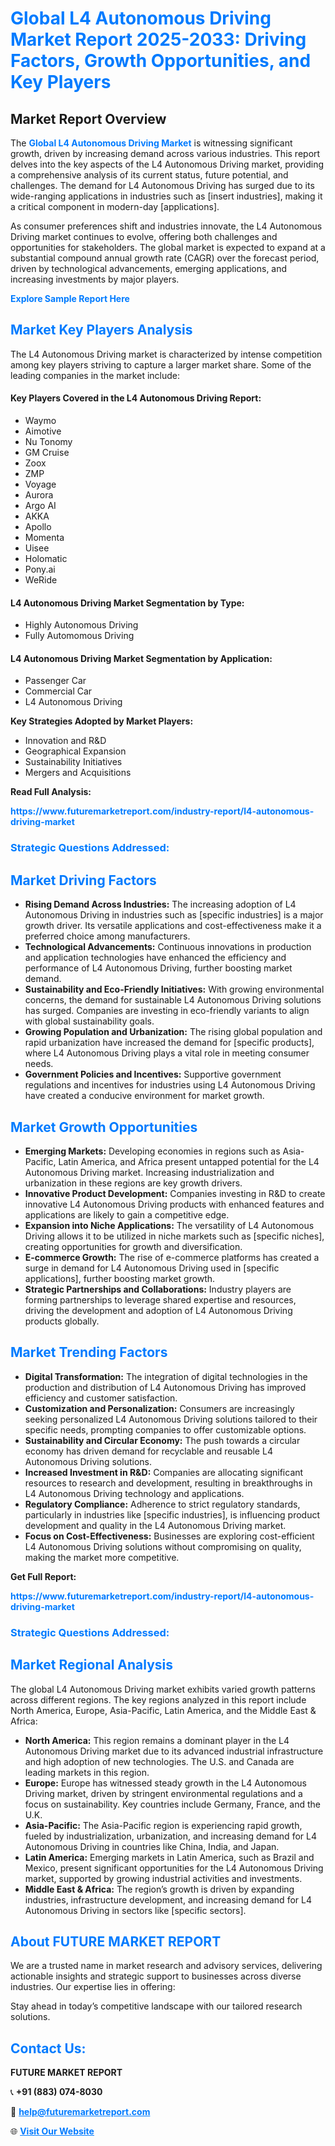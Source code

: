 <h1 style="color: #007BFF;">Global L4 Autonomous Driving Market Report 2025-2033: Driving Factors, Growth Opportunities, and Key Players</h1>

<section id="overview">
<h2>Market Report Overview</h2>
<p>The <a href="https://www.futuremarketreport.com/industry-report/l4-autonomous-driving-market" style="color: #007BFF; text-decoration: none;"><strong>Global L4 Autonomous Driving Market</strong></a> is witnessing significant growth, driven by increasing demand across various industries. This report delves into the key aspects of the L4 Autonomous Driving market, providing a comprehensive analysis of its current status, future potential, and challenges. The demand for L4 Autonomous Driving has surged due to its wide-ranging applications in industries such as [insert industries], making it a critical component in modern-day [applications].</p>
<p>As consumer preferences shift and industries innovate, the L4 Autonomous Driving market continues to evolve, offering both challenges and opportunities for stakeholders. The global market is expected to expand at a substantial compound annual growth rate (CAGR) over the forecast period, driven by technological advancements, emerging applications, and increasing investments by major players.</p>
</section>

<section id="overview">
<p><a href="https://www.futuremarketreport.com/request-sample/reportId=126350" style="color: #007BFF; text-decoration: none;"><strong>Explore Sample Report Here</strong></a></p>
</section>

<section id="key-players">
<h2 style="color: #007BFF;">Market Key Players Analysis</h2>
<p>The L4 Autonomous Driving market is characterized by intense competition among key players striving to capture a larger market share. Some of the leading companies in the market include:</p>
<h4>Key Players Covered in the L4 Autonomous Driving Report:</h4>
<ul><li>Waymo</li><li>Aimotive</li><li>Nu Tonomy</li><li>GM Cruise</li><li>Zoox</li><li>ZMP</li><li>Voyage</li><li>Aurora</li><li>Argo AI</li><li>AKKA</li><li>Apollo</li><li>Momenta</li><li>Uisee</li><li>Holomatic</li><li>Pony.ai</li><li>WeRide</li></ul>
<h4>L4 Autonomous Driving Market Segmentation by Type:</h4>
<ul><li>Highly Autonomous Driving</li><li>Fully Automomous Driving</li></ul>

<h4>L4 Autonomous Driving Market Segmentation by Application:</h4>
<ul><li>Passenger Car</li><li>Commercial Car</li><li>L4 Autonomous Driving</li></ul>
<p><strong>Key Strategies Adopted by Market Players:</strong></p>
<ul>
<li>Innovation and R&D</li>
<li>Geographical Expansion</li>
<li>Sustainability Initiatives</li>
<li>Mergers and Acquisitions</li>
</ul>
</section>

<section>
<p><strong>Read Full Analysis: </strong></p><a href="https://www.futuremarketreport.com/industry-report/l4-autonomous-driving-market" style="color: #007BFF; text-decoration: none;"><strong>https://www.futuremarketreport.com/industry-report/l4-autonomous-driving-market</strong></a>
<h3 style="color: #007BFF;">Strategic Questions Addressed:</h3>
</section>

<section id="driving-factors">
<h2 style="color: #007BFF;">Market Driving Factors</h2>
<ul>
<li><strong>Rising Demand Across Industries:</strong> The increasing adoption of L4 Autonomous Driving in industries such as [specific industries] is a major growth driver. Its versatile applications and cost-effectiveness make it a preferred choice among manufacturers.</li>
<li><strong>Technological Advancements:</strong> Continuous innovations in production and application technologies have enhanced the efficiency and performance of L4 Autonomous Driving, further boosting market demand.</li>
<li><strong>Sustainability and Eco-Friendly Initiatives:</strong> With growing environmental concerns, the demand for sustainable L4 Autonomous Driving solutions has surged. Companies are investing in eco-friendly variants to align with global sustainability goals.</li>
<li><strong>Growing Population and Urbanization:</strong> The rising global population and rapid urbanization have increased the demand for [specific products], where L4 Autonomous Driving plays a vital role in meeting consumer needs.</li>
<li><strong>Government Policies and Incentives:</strong> Supportive government regulations and incentives for industries using L4 Autonomous Driving have created a conducive environment for market growth.</li>
</ul>
</section>

<section id="growth-opportunities">
<h2 style="color: #007BFF;">Market Growth Opportunities</h2>
<ul>
<li><strong>Emerging Markets:</strong> Developing economies in regions such as Asia-Pacific, Latin America, and Africa present untapped potential for the L4 Autonomous Driving market. Increasing industrialization and urbanization in these regions are key growth drivers.</li>
<li><strong>Innovative Product Development:</strong> Companies investing in R&D to create innovative L4 Autonomous Driving products with enhanced features and applications are likely to gain a competitive edge.</li>
<li><strong>Expansion into Niche Applications:</strong> The versatility of L4 Autonomous Driving allows it to be utilized in niche markets such as [specific niches], creating opportunities for growth and diversification.</li>
<li><strong>E-commerce Growth:</strong> The rise of e-commerce platforms has created a surge in demand for L4 Autonomous Driving used in [specific applications], further boosting market growth.</li>
<li><strong>Strategic Partnerships and Collaborations:</strong> Industry players are forming partnerships to leverage shared expertise and resources, driving the development and adoption of L4 Autonomous Driving products globally.</li>
</ul>
</section>

<section id="trending-factors">
<h2 style="color: #007BFF;">Market Trending Factors</h2>
<ul>
<li><strong>Digital Transformation:</strong> The integration of digital technologies in the production and distribution of L4 Autonomous Driving has improved efficiency and customer satisfaction.</li>
<li><strong>Customization and Personalization:</strong> Consumers are increasingly seeking personalized L4 Autonomous Driving solutions tailored to their specific needs, prompting companies to offer customizable options.</li>
<li><strong>Sustainability and Circular Economy:</strong> The push towards a circular economy has driven demand for recyclable and reusable L4 Autonomous Driving solutions.</li>
<li><strong>Increased Investment in R&D:</strong> Companies are allocating significant resources to research and development, resulting in breakthroughs in L4 Autonomous Driving technology and applications.</li>
<li><strong>Regulatory Compliance:</strong> Adherence to strict regulatory standards, particularly in industries like [specific industries], is influencing product development and quality in the L4 Autonomous Driving market.</li>
<li><strong>Focus on Cost-Effectiveness:</strong> Businesses are exploring cost-efficient L4 Autonomous Driving solutions without compromising on quality, making the market more competitive.</li>
</ul>
</section>

<section>
<p><strong>Get Full Report: </strong></p><a href="https://www.futuremarketreport.com/industry-report/l4-autonomous-driving-market" style="color: #007BFF; text-decoration: none;"><strong>https://www.futuremarketreport.com/industry-report/l4-autonomous-driving-market</strong></a>
<h3 style="color: #007BFF;">Strategic Questions Addressed:</h3>
</section>


<section id="regional-analysis">
<h2 style="color: #007BFF;">Market Regional Analysis</h2>
<p>The global L4 Autonomous Driving market exhibits varied growth patterns across different regions. The key regions analyzed in this report include North America, Europe, Asia-Pacific, Latin America, and the Middle East & Africa:</p>
<ul>
<li><strong>North America:</strong> This region remains a dominant player in the L4 Autonomous Driving market due to its advanced industrial infrastructure and high adoption of new technologies. The U.S. and Canada are leading markets in this region.</li>
<li><strong>Europe:</strong> Europe has witnessed steady growth in the L4 Autonomous Driving market, driven by stringent environmental regulations and a focus on sustainability. Key countries include Germany, France, and the U.K.</li>
<li><strong>Asia-Pacific:</strong> The Asia-Pacific region is experiencing rapid growth, fueled by industrialization, urbanization, and increasing demand for L4 Autonomous Driving in countries like China, India, and Japan.</li>
<li><strong>Latin America:</strong> Emerging markets in Latin America, such as Brazil and Mexico, present significant opportunities for the L4 Autonomous Driving market, supported by growing industrial activities and investments.</li>
<li><strong>Middle East & Africa:</strong> The region’s growth is driven by expanding industries, infrastructure development, and increasing demand for L4 Autonomous Driving in sectors like [specific sectors].</li>
</ul>
</section>

<footer>
<h2 style="color: #007BFF;">About FUTURE MARKET REPORT</h2>
<p>We are a trusted name in market research and advisory services, delivering actionable insights and strategic support to businesses across diverse industries. Our expertise lies in offering:</p>

<p>Stay ahead in today’s competitive landscape with our tailored research solutions.</p>

<h2 style="color: #007BFF;">Contact Us:</h2>
<p><strong>FUTURE MARKET REPORT</strong></p>
<p>📞 <strong>+91 (883) 074-8030</strong></p>
<p>📧 <strong><a href="mailto:help@futuremarketreport.com" style="color: #007BFF;">help@futuremarketreport.com</a></strong></p>
<p>🌐 <strong><a href="https://www.futuremarketreport.com/" style="color: #007BFF;">Visit Our Website</a></strong></p>
</footer>